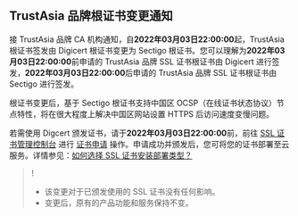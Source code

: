 ## TrustAsia 品牌根证书变更通知
接 TrustAsia  品牌 CA 机构通知，自**2022年03月03日22:00:00**起，TrustAsia 根证书签发由 Digicert 根证书变更为 Sectigo 根证书。您可以理解为**2022年03月03日22:00:00**前申请的 TrustAsia  品牌 SSL 证书根证书由 Digicert 进行签发，**2022年03月03日22:00:00**后申请的 TrustAsia  品牌 SSL 证书根证书由 Sectigo 进行签发。

根证书变更后，基于 Sectigo 根证书支持中国区 OCSP（在线证书状态协议）节点特性，将在很大程度上解决中国区网站设置 HTTPS 后访问速度变慢问题。

若需使用 Digcert 颁发证书，请于**2022年03月03日22:00:00**前，前往 [SSL 证书管理控制台](https://console.cloud.tencent.com/ssl) 进行 [证书申请](https://cloud.tencent.com/document/product/400/54495) 操作。申请成功并颁发后，您可将您的证书部署至云服务。详情参见：[如何选择 SSL 证书安装部署类型？](https://cloud.tencent.com/document/product/400/4143)


>!
>- 该变更对于已颁发使用的 SSL 证书没有任何影响。
>- 变更后，原有的产品功能和服务保持不变。



